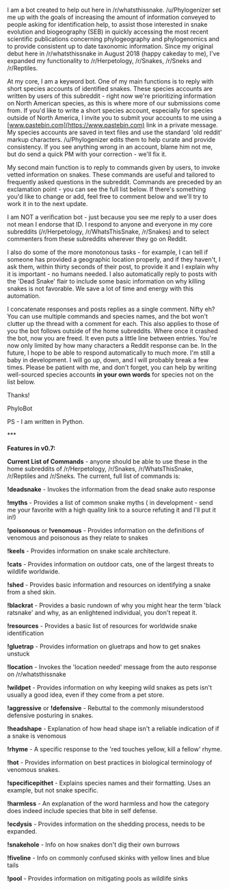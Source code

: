 I am a bot created to help out here in /r/whatsthissnake. /u/Phylogenizer set me up with the goals of increasing the amount of information conveyed to people asking for identification help, to assist those interested in snake evolution and biogeography (SEB) in quickly accessing the most recent scientific publications concerning phylogeography and phylogenomics and to provide consistent up to date taxonomic information. Since my original debut here in /r/whatsthissnake in August 2018 (happy cakeday to me), I've expanded my functionality to /r/Herpetology, /r/Snakes, /r/Sneks and /r/Reptiles.

At my core, I am a keyword bot. One of my main functions is to reply with short species accounts of identified snakes. These species accounts are written by users of this subreddit - right now we're prioritizing information on North American species, as this is where more of our submissions come from. If you'd like to write a short species account, especially for species outside of North America, I invite you to submit your accounts to me using a [www.pastebin.com](https://www.pastebin.com) link in a private message. My species accounts are saved in text files and use the standard 'old reddit' markup characters. /u/Phylogenizer edits them to help curate and provide consistency. If you see anything wrong in an account, blame him not me, but do send a quick PM with your correction - we'll fix it.

My second main function is to reply to commands given by users, to invoke vetted information on snakes. These commands are useful and tailored to frequently asked questions in the subreddit. Commands are preceded by an exclamation point - you can see the full list below. If there's something you'd like to change or add, feel free to comment below and we'll try to work it in to the next update.

I am NOT a verification bot - just because you see me reply to a user does not mean I endorse that ID. I respond to anyone and everyone in my core subreddits (/r/Herpetology, /r/WhatsThisSnake, /r/Snakes) and to select commenters from these subreddits wherever they go on Reddit.

I also do some of the more monotonous tasks - for example, I can tell if someone has provided a geographic location properly, and if they haven't, I ask them, within thirty seconds of their post, to provide it and I explain why it is important - no humans needed. I also automatically reply to posts with the 'Dead Snake' flair to include some basic information on why killing snakes is not favorable. We save a lot of time and energy with this automation.

I concatenate responses and posts replies as a single comment. Nifty eh? You can use multiple commands and species names, and the bot won't clutter up the thread with a comment for each. This also applies to those of you the bot follows outside of the home subreddits. Where once it crashed the bot, now you are freed. It even puts a little line between entries. You're now only limited by how many characters a Reddit response can be. In the future, I hope to be able to respond automatically to much more. I'm still a baby in development. I will go up, down, and I will probably break a few times. Please be patient with me, and don't forget, you can help by writing well-sourced species accounts **in your own words** for species not on the list below.

Thanks!

PhyloBot

PS - I am written in Python.

\*\*\*

**Features in v0.7:**

**Current List of Commands** - anyone should be able to use these in the home subreddits of /r/Herpetology, /r/Snakes, /r/WhatsThisSnake, /r/Reptiles and /r/Sneks. The current, full list of commands is:

**!deadsnake** - Invokes the information from the dead snake auto response

**!myths** - Provides a list of common snake myths ( in development - send me your favorite with a high quality link to a source refuting it and I'll put it in!)

**!poisonous** or **!venomous** - Provides information on the definitions of venomous and poisonous as they relate to snakes 

**!keels** - Provides information on snake scale architecture.

**!cats** - Provides information on outdoor cats, one of the largest threats to wildlife worldwide.

**!shed** - Provides basic information and resources on identifying a snake from a shed skin.

**!blackrat** - Provides a basic rundown of why you might hear the term 'black ratsnake' and why, as an enlightened individual, you don't repeat it.

**!resources** - Provides a basic list of resources for worldwide snake identification

**!gluetrap** - Provides information on gluetraps and how to get snakes unstuck

**!location** - Invokes the 'location needed' message from the auto response on /r/whatsthissnake

**!wildpet** - Provides information on why keeping wild snakes as pets isn't usually a good idea, even if they come from a pet store. 

**!aggressive** or **!defensive** - Rebuttal to the commonly misunderstood defensive posturing in snakes.

**!headshape** - Explanation of how head shape isn't a reliable indication of if a snake is venomous

**!rhyme** - A specific response to the 'red touches yellow, kill a fellow' rhyme.

**!hot** - Provides information on best practices in biological terminology of venomous snakes.

**!specificepithet** - Explains species names and their formatting. Uses an example, but not snake specific.

**!harmless** - An explanation of the word harmless and how the category does indeed include species that bite in self defense.

**!ecdysis** - Provides information on the shedding process, needs to be expanded.

**!snakehole** - Info on how snakes don't dig their own burrows

**!fiveline** - Info on commonly confused skinks with yellow lines and blue tails

**!pool** - Provides information on mitigating pools as wildlife sinks
